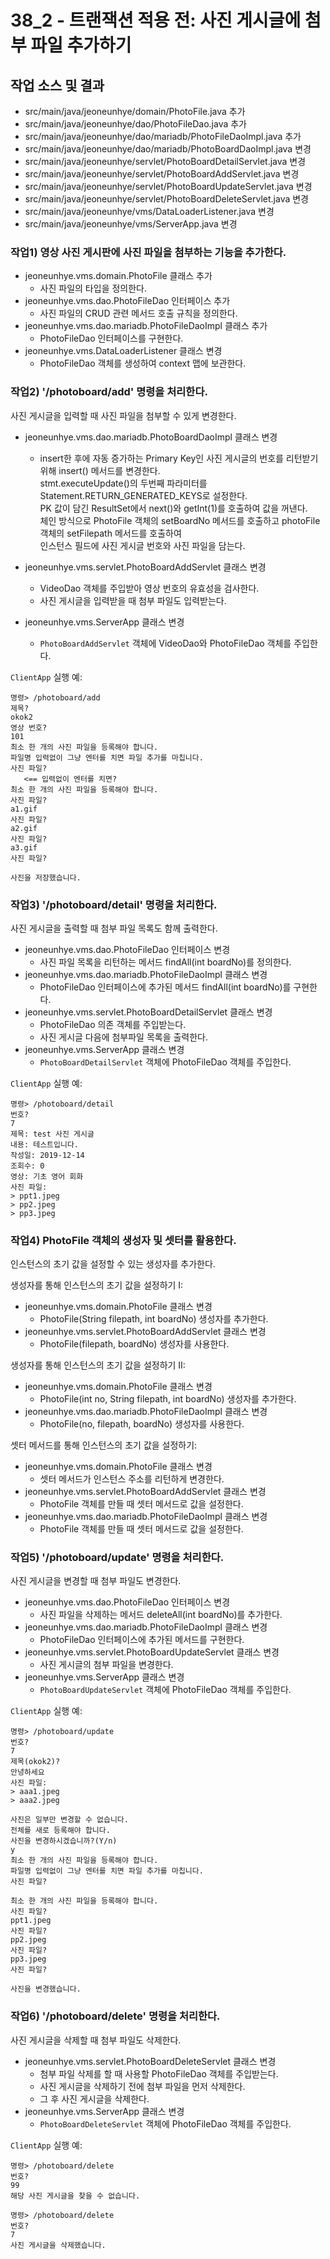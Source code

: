 # 38_2 - 트랜잭션 적용 전: 사진 게시글에 첨부 파일 추가하기

## 작업 소스 및 결과

- src/main/java/jeoneunhye/domain/PhotoFile.java 추가 
- src/main/java/jeoneunhye/dao/PhotoFileDao.java 추가
- src/main/java/jeoneunhye/dao/mariadb/PhotoFileDaoImpl.java 추가
- src/main/java/jeoneunhye/dao/mariadb/PhotoBoardDaoImpl.java 변경
- src/main/java/jeoneunhye/servlet/PhotoBoardDetailServlet.java 변경
- src/main/java/jeoneunhye/servlet/PhotoBoardAddServlet.java 변경
- src/main/java/jeoneunhye/servlet/PhotoBoardUpdateServlet.java 변경
- src/main/java/jeoneunhye/servlet/PhotoBoardDeleteServlet.java 변경
- src/main/java/jeoneunhye/vms/DataLoaderListener.java 변경
- src/main/java/jeoneunhye/vms/ServerApp.java 변경

### 작업1) 영상 사진 게시판에 사진 파일을 첨부하는 기능을 추가한다.

- jeoneunhye.vms.domain.PhotoFile 클래스 추가
    - 사진 파일의 타입을 정의한다.
- jeoneunhye.vms.dao.PhotoFileDao 인터페이스 추가
    - 사진 파일의 CRUD 관련 메서드 호출 규칙을 정의한다.
- jeoneunhye.vms.dao.mariadb.PhotoFileDaoImpl 클래스 추가
    - PhotoFileDao 인터페이스를 구현한다.
- jeoneunhye.vms.DataLoaderListener 클래스 변경
    - PhotoFileDao 객체를 생성하여 context 맵에 보관한다.

### 작업2) '/photoboard/add' 명령을 처리한다.

사진 게시글을 입력할 때 사진 파일을 첨부할 수 있게 변경한다.

- jeoneunhye.vms.dao.mariadb.PhotoBoardDaoImpl 클래스 변경
    -  insert한 후에 자동 증가하는 Primary Key인 사진 게시글의 번호를 리턴받기 위해 insert() 메서드를 변경한다.  
    stmt.executeUpdate()의 두번째 파라미터를 Statement.RETURN_GENERATED_KEYS로 설정한다.  
    PK 값이 담긴 ResultSet에서 next()와 getInt(1)를 호출하여 값을 꺼낸다.  
       체인 방식으로 PhotoFile 객체의 setBoardNo 메서드를 호출하고 photoFile 객체의 setFilepath 메서드를 호출하여  
    인스턴스 필드에 사진 게시글 번호와 사진 파일을 담는다.

- jeoneunhye.vms.servlet.PhotoBoardAddServlet 클래스 변경
    - VideoDao 객체를 주입받아 영상 번호의 유효성을 검사한다.
    - 사진 게시글을 입력받을 때 첨부 파일도 입력받는다.
- jeoneunhye.vms.ServerApp 클래스 변경
    - `PhotoBoardAddServlet` 객체에 VideoDao와 PhotoFileDao 객체를 주입한다. 

`ClientApp` 실행 예:

```
명령> /photoboard/add
제목?
okok2
영상 번호?
101
최소 한 개의 사진 파일을 등록해야 합니다.
파일명 입력없이 그냥 엔터를 치면 파일 추가를 마칩니다.
사진 파일?
   <== 입력없이 엔터를 치면?
최소 한 개의 사진 파일을 등록해야 합니다.
사진 파일?
a1.gif
사진 파일?
a2.gif
사진 파일?
a3.gif
사진 파일?

사진을 저장했습니다.
```

### 작업3) '/photoboard/detail' 명령을 처리한다.

사진 게시글을 출력할 때 첨부 파일 목록도 함께 출력한다.

- jeoneunhye.vms.dao.PhotoFileDao 인터페이스 변경
    - 사진 파일 목록을 리턴하는 메서드 findAll(int boardNo)를 정의한다.
- jeoneunhye.vms.dao.mariadb.PhotoFileDaoImpl 클래스 변경
    - PhotoFileDao 인터페이스에 추가된 메서드 findAll(int boardNo)를 구현한다.
- jeoneunhye.vms.servlet.PhotoBoardDetailServlet 클래스 변경
    - PhotoFileDao 의존 객체를 주입받는다.
    - 사진 게시글 다음에 첨부파일 목록을 출력한다.
- jeoneunhye.vms.ServerApp 클래스 변경
    - `PhotoBoardDetailServlet` 객체에 PhotoFileDao 객체를 주입한다. 

`ClientApp` 실행 예:

```
명령> /photoboard/detail
번호?
7
제목: test 사진 게시글
내용: 테스트입니다.
작성일: 2019-12-14
조회수: 0
영상: 기초 영어 회화
사진 파일:
> ppt1.jpeg
> pp2.jpeg
> pp3.jpeg
```

### 작업4) PhotoFile 객체의 생성자 및 셋터를 활용한다.

인스턴스의 초기 값을 설정할 수 있는 생성자를 추가한다.

생성자를 통해 인스턴스의 초기 값을 설정하기 I:

- jeoneunhye.vms.domain.PhotoFile 클래스 변경
    - PhotoFile(String filepath, int boardNo) 생성자를 추가한다.
- jeoneunhye.vms.servlet.PhotoBoardAddServlet 클래스 변경
    - PhotoFile(filepath, boardNo) 생성자를 사용한다.

생성자를 통해 인스턴스의 초기 값을 설정하기 II:

- jeoneunhye.vms.domain.PhotoFile 클래스 변경
    - PhotoFile(int no, String filepath, int boardNo) 생성자를 추가한다.
- jeoneunhye.vms.dao.mariadb.PhotoFileDaoImpl 클래스 변경
    - PhotoFile(no, filepath, boardNo) 생성자를 사용한다.

셋터 메서드를 통해 인스턴스의 초기 값을 설정하기:

- jeoneunhye.vms.domain.PhotoFile 클래스 변경
    - 셋터 메서드가 인스턴스 주소를 리턴하게 변경한다.
- jeoneunhye.vms.servlet.PhotoBoardAddServlet 클래스 변경
    - PhotoFile 객체를 만들 때 셋터 메서드로 값을 설정한다.
- jeoneunhye.vms.dao.mariadb.PhotoFileDaoImpl 클래스 변경
    - PhotoFile 객체를 만들 때 셋터 메서드로 값을 설정한다.

### 작업5) '/photoboard/update' 명령을 처리한다.

사진 게시글을 변경할 때 첨부 파일도 변경한다.

- jeoneunhye.vms.dao.PhotoFileDao 인터페이스 변경
    - 사진 파일을 삭제하는 메서드 deleteAll(int boardNo)를 추가한다.
- jeoneunhye.vms.dao.mariadb.PhotoFileDaoImpl 클래스 변경
    - PhotoFileDao 인터페이스에 추가된 메서드를 구현한다.
- jeoneunhye.vms.servlet.PhotoBoardUpdateServlet 클래스 변경
    - 사진 게시글의 첨부 파일을 변경한다.
- jeoneunhye.vms.ServerApp 클래스 변경
    - `PhotoBoardUpdateServlet` 객체에 PhotoFileDao 객체를 주입한다. 

`ClientApp` 실행 예:

```
명령> /photoboard/update
번호?
7
제목(okok2)?
안녕하세요
사진 파일:
> aaa1.jpeg
> aaa2.jpeg

사진은 일부만 변경할 수 없습니다.
전체를 새로 등록해야 합니다.
사진을 변경하시겠습니까?(Y/n)
y
최소 한 개의 사진 파일을 등록해야 합니다.
파일명 입력없이 그냥 엔터를 치면 파일 추가를 마칩니다.
사진 파일?

최소 한 개의 사진 파일을 등록해야 합니다.
사진 파일?
ppt1.jpeg
사진 파일?
pp2.jpeg
사진 파일?
pp3.jpeg
사진 파일?

사진을 변경했습니다.
```

### 작업6) '/photoboard/delete' 명령을 처리한다.

사진 게시글을 삭제할 때 첨부 파일도 삭제한다.

- jeoneunhye.vms.servlet.PhotoBoardDeleteServlet 클래스 변경
    - 첨부 파일 삭제를 할 때 사용할 PhotoFileDao 객체를 주입받는다.
    - 사진 게시글을 삭제하기 전에 첨부 파일을 먼저 삭제한다.
    - 그 후 사진 게시글을 삭제한다.
- jeoneunhye.vms.ServerApp 클래스 변경
    - `PhotoBoardDeleteServlet` 객체에 PhotoFileDao 객체를 주입한다.

`ClientApp` 실행 예:

```
명령> /photoboard/delete
번호?
99
해당 사진 게시글을 찾을 수 없습니다.

명령> /photoboard/delete
번호?
7
사진 게시글을 삭제했습니다.
```